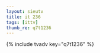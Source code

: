 ```yaml
--- 
layout: sieutv
title: it 236
tags: [ittv]
thumb_re: q7t1236
---
```

{% include tvadv key="q7t1236" %} 
